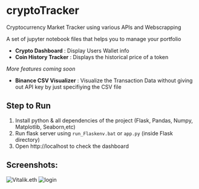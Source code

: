 # cryptoTracker
Cryptocurrency Market Tracker using various APIs and Webscrapping

A set of jupyter notebook files that helps you to manage your portfolio
- **Crypto Dashboard** : Display Users Wallet info
- **Coin History Tracker** : Displays the historical price of a token


<i> More features coming soon </i>

- **Binance CSV Visualizer** : Visualize the Transaction Data without giving out API key by just specifiying the CSV file


## Step to Run
1. Install python & all dependencies of the project (Flask, Pandas, Numpy, Matplotlib, Seaborn,etc)
2. Run flask server using ```run_Flaskenv.bat``` or ```app.py``` (inside Flask directory)
3. Open http://localhost to check the dashboard


## Screenshots:
![Vitalik.eth](https://user-images.githubusercontent.com/20315792/214074805-a2757266-5d38-427c-bb14-4a344735f212.png)
![login](https://user-images.githubusercontent.com/20315792/214075075-4c36bd1f-7818-488b-a61c-a5d316c211d7.png)

